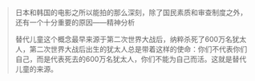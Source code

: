 > 日本和韩国的电影之所以能拍的那么深刻，除了国民素质和审查制度之外，还有一个十分重要的原因——精神分析
>
> 替代儿童这个概念最早来源于第二次世界大战后，纳粹杀死了600万名犹太人，第二次世界大战后出生的犹太人总是带着这样的使命：你们不代表你们自己，而是代表死去的600万名犹太人，你们不能为自己而活。这就是替代儿童的来源。